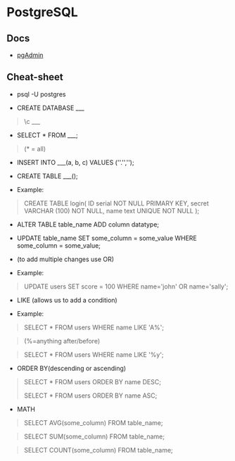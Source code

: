 # PostgreSQL

## Docs
* [pgAdmin](https://www.pgadmin.org/docs/pgadmin4/latest/index.html)

## Cheat-sheet

* psql -U postgres

* CREATE DATABASE ___

> \c ___

* SELECT * FROM ___;
> (* = all)

* INSERT INTO ___(a, b, c) VALUES (''.'','');

* CREATE TABLE ___();
- Example:
> CREATE TABLE login(
	ID serial NOT NULL PRIMARY KEY,
	secret VARCHAR (100) NOT NULL,
	name text UNIQUE NOT NULL
);

* ALTER TABLE table_name ADD column datatype;

* UPDATE table_name
SET some_column = some_value
WHERE some_column = some_value;

* (to add multiple changes use OR)
- Example:
> UPDATE users SET score = 100 WHERE name='john' OR name='sally';

* LIKE (allows us to add a condition)
- Example:
> SELECT * FROM users WHERE name LIKE 'A%';

> (%=anything after/before)

> SELECT * FROM users WHERE name LIKE '%y';

* ORDER BY(descending or ascending)
> SELECT * FROM users ORDER BY name DESC;
> 
> SELECT * FROM users ORDER BY name ASC;
* MATH
> SELECT AVG(some_column) FROM table_name;

> SELECT SUM(some_column) FROM table_name;

> SELECT COUNT(some_column) FROM table_name;
